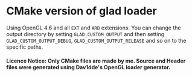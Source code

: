 # CMake version of glad loader
Using OpenGL 4.6 and all `EXT` and `ARB` extensions. You can change the output directory by setting `GLAD_CUSTOM_OUTPUT` and then setting `GLAD_CUSTOM_OUTPUT_DEBUG`, `GLAD_CUSTOM_OUTPUT_RELEASE` and so on to the specific paths.
#### Licence Notice: Only CMake files are made by me. Source and Header files were generated using Dav1dde's OpenGL loader generator.

